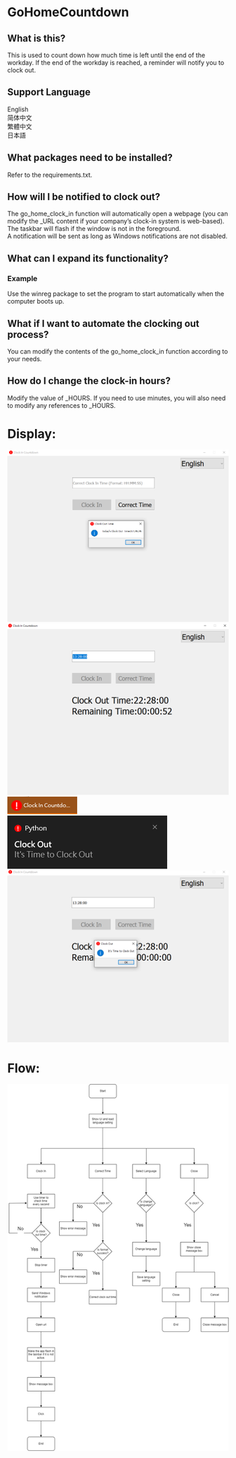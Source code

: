 # GoHomeCountdown
## What is this?
This is used to count down how much time is left until the end of the workday. If the end of the workday is reached, a reminder will notify you to clock out.

## Support Language
English  
简体中文  
繁體中文  
日本語    

## What packages need to be installed?
Refer to the requirements.txt.

## How will I be notified to clock out?
The go_home_clock_in function will automatically open a webpage (you can modify the _URL content if your company’s clock-in system is web-based).  
The taskbar will flash if the window is not in the foreground.  
A notification will be sent as long as Windows notifications are not disabled.  


## What can I expand its functionality?
### Example  
Use the winreg package to set the program to start automatically when the computer boots up.

## What if I want to automate the clocking out process?
You can modify the contents of the go_home_clock_in function according to your needs.  

## How do I change the clock-in hours?
Modify the value of _HOURS. If you need to use minutes, you will also need to modify any references to _HOURS.

# Display:
![](example1.PNG)
![](example2.PNG)
![](example3.PNG)  
![](example4.png)
![](example5.PNG)

# Flow:
![](flow/flow.png)
